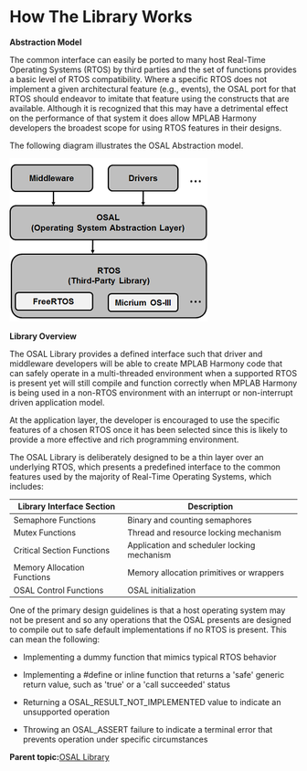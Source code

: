 # How The Library Works

**Abstraction Model**

The common interface can easily be ported to many host Real-Time Operating Systems \(RTOS\) by third parties and the set of functions provides a basic level of RTOS compatibility. Where a specific RTOS does not implement a given architectural feature \(e.g., events\), the OSAL port for that RTOS should endeavor to imitate that feature using the constructs that are available. Although it is recognized that this may have a detrimental effect on the performance of that system it does allow MPLAB Harmony developers the broadest scope for using RTOS features in their designs.

The following diagram illustrates the OSAL Abstraction model.

![osal_abstraction_model](GUID-6054A320-EF1E-4E75-8C46-6FA304ED1A3C-low.png)

**Library Overview**

The OSAL Library provides a defined interface such that driver and middleware developers will be able to create MPLAB Harmony code that can safely operate in a multi-threaded environment when a supported RTOS is present yet will still compile and function correctly when MPLAB Harmony is being used in a non-RTOS environment with an interrupt or non-interrupt driven application model.

At the application layer, the developer is encouraged to use the specific features of a chosen RTOS once it has been selected since this is likely to provide a more effective and rich programming environment.

The OSAL Library is deliberately designed to be a thin layer over an underlying RTOS, which presents a predefined interface to the common features used by the majority of Real-Time Operating Systems, which includes:

|Library Interface Section|Description|
|-------------------------|-----------|
|Semaphore Functions|Binary and counting semaphores|
|Mutex Functions|Thread and resource locking mechanism|
|Critical Section Functions|Application and scheduler locking mechanism|
|Memory Allocation Functions|Memory allocation primitives or wrappers|
|OSAL Control Functions|OSAL initialization|

One of the primary design guidelines is that a host operating system may not be present and so any operations that the OSAL presents are designed to compile out to safe default implementations if no RTOS is present. This can mean the following:

-   Implementing a dummy function that mimics typical RTOS behavior

-   Implementing a \#define or inline function that returns a 'safe' generic return value, such as 'true' or a 'call succeeded' status

-   Returning a OSAL\_RESULT\_NOT\_IMPLEMENTED value to indicate an unsupported operation

-   Throwing an OSAL\_ASSERT failure to indicate a terminal error that prevents operation under specific circumstances


**Parent topic:**[OSAL Library](GUID-8AEFE0B0-CE35-4F99-ACF4-7C8E10D3BBB6.md)

